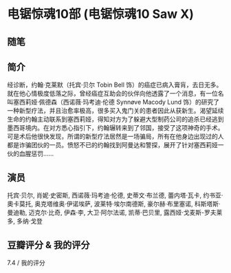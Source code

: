 # 电锯惊魂10部 (电锯惊魂10 Saw X)

## 随笔

## 简介

经诊断，约翰·克莱默（托宾·贝尔 Tobin Bell 饰）的癌症已病入膏肓，去日无多。就在他心情极度低落之际，曾经癌症互助会的伙伴向他透露了一个消息，有一位名叫塞西莉娅·佩德森（西诺薇·玛考迪·伦德 Synnøve Macody Lund 饰）的研究了一种新型疗法，并且治愈率极高，很多买入鬼门关的患者因此从获新生。渴望延续生命的约翰主动联系到塞西莉娅，得知对方为了躲避大型制药公司的追杀已经逃到墨西哥境内。在对方悉心指引下，约翰辗转来到了邻国，接受了这项神奇的手术。可是术后他很快发现，所谓的新型疗法居然是一场骗局，所有在他身边出现过的人都是诈骗团伙的一员。愤怒不已的约翰找到阿曼达和警探，展开了针对塞西莉娅一伙的血腥惩罚……

## 演员

托宾·贝尔, 肖妮·史密斯, 西诺薇·玛考迪·伦德, 史蒂文·布兰德, 蕾内塔·瓦卡, 约书亚·奧卡莫托, 奥克塔维奥·伊诺埃萨, 波莱特·埃尔南德斯, 豪尔赫·布里塞诺, 科斯塔斯·曼迪勒, 迈克尔·比奇, 伊森·李, 大卫·阿尔法诺, 凯蒂·巴贝里, 露西娅·戈麦斯-罗夫莱多, 多纳·戈登

## 豆瓣评分 & 我的评分

7.4 / 我的评分
